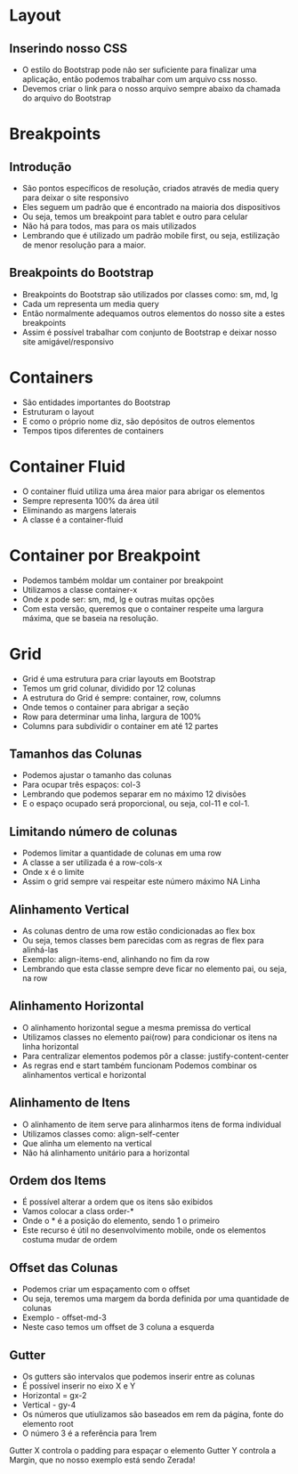 # Layout

## Inserindo nosso CSS

- O estilo do Bootstrap pode não ser suficiente para finalizar uma aplicação, então podemos trabalhar com um arquivo css nosso.
- Devemos criar o link para o nosso arquivo sempre abaixo da chamada do arquivo do Bootstrap

# Breakpoints

## Introdução

- São pontos específicos de resolução, criados através de media query para deixar o site responsivo
- Eles seguem um padrão que é encontrado na maioria dos dispositivos
- Ou seja, temos um breakpoint para tablet e outro para celular
- Não há para todos, mas para os mais utilizados
- Lembrando que é utilizado um padrão mobile first, ou seja, estilização de menor resolução para a maior.

## Breakpoints do Bootstrap

- Breakpoints do Bootstrap são utilizados por classes como: sm, md, lg
- Cada um representa um media query
- Então normalmente adequamos outros elementos do nosso site a estes breakpoints
- Assim é possível trabalhar com conjunto de Bootstrap e deixar nosso site amigável/responsivo

# Containers

- São entidades importantes do Bootstrap
- Estruturam o layout
- E como o próprio nome diz, são depósitos de outros elementos
- Tempos tipos diferentes de containers

# Container Fluid

- O container fluid utiliza uma área maior para abrigar os elementos
- Sempre representa 100% da área útil
- Eliminando as margens laterais
- A classe é a container-fluid

# Container por Breakpoint

- Podemos também moldar um container por breakpoint
- Utilizamos a classe container-x
- Onde x pode ser: sm, md, lg e outras muitas opções
- Com esta versão, queremos que o container respeite uma largura máxima, que se baseia na resolução.

# Grid

- Grid é uma estrutura para criar layouts em Bootstrap
- Temos um grid colunar, dividido por 12 colunas
- A estrutura do Grid é sempre: container, row, columns
- Onde temos o container para abrigar a seção
- Row para determinar uma linha, largura de 100%
- Columns para subdividir o container em até 12 partes

## Tamanhos das Colunas

- Podemos ajustar o tamanho das colunas
- Para ocupar três espaços: col-3
- Lembrando que podemos separar em no máximo 12 divisões
- E o espaço ocupado será proporcional, ou seja, col-11 e col-1.

## Limitando número de colunas

- Podemos limitar a quantidade de colunas em uma row
- A classe a ser utilizada é a row-cols-x
- Onde x é o limite
- Assim o grid sempre vai respeitar este número máximo NA Linha

## Alinhamento Vertical

- As colunas dentro de uma row estão condicionadas ao flex box
- Ou seja, temos classes bem parecidas com as regras de flex para alinhá-las
- Exemplo: align-items-end, alinhando no fim da row
- Lembrando que esta classe sempre deve ficar no elemento pai, ou seja, na row

## Alinhamento Horizontal

- O alinhamento horizontal segue a mesma premissa do vertical
- Utilizamos classes no elemento pai(row) para condicionar os itens na linha horizontal
- Para centralizar elementos podemos pôr a classe: justify-content-center
- As regras end e start também funcionam
Podemos combinar os alinhamentos vertical e horizontal

## Alinhamento de Itens

- O alinhamento de item serve para alinharmos itens de forma individual
- Utilizamos classes como: align-self-center
- Que alinha um elemento na vertical
- Não há alinhamento unitário para a horizontal

## Ordem dos Items

- É possível alterar a ordem que os itens são exibidos
- Vamos colocar a class order-*
- Onde o * é a posição do elemento, sendo 1 o primeiro
- Este recurso é útil no desenvolvimento mobile, onde os elementos costuma mudar de ordem

## Offset das Colunas

- Podemos criar um espaçamento com o offset
- Ou seja, teremos uma margem da borda definida por uma quantidade de colunas
- Exemplo - offset-md-3
- Neste caso temos um offset de 3 coluna a esquerda

## Gutter

- Os gutters são intervalos que podemos inserir entre as colunas
- É possível inserir no eixo X e Y
- Horizontal = gx-2
- Vertical - gy-4
- Os números que utiulizamos são baseados em rem da página, fonte do elemento root
- O número 3 é a referência para 1rem

Gutter X controla o padding para espaçar o elemento
Gutter Y controla a Margin, que no nosso exemplo está sendo Zerada!